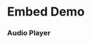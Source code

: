<h1 class="page-header">Embed Demo</h1>

<section class="card">
  <h3>Audio Player</h3>
  <div id="audio-player"></div>
</section>

<script src="https://player.3qsdn.com/js3q.latest.js"></script>
<script>
  const audioPlayer = new js3q({
    dataid: '7a651a31-7390-11ea-97a4-002590c750be',
    container: 'audio-player',
    skin: 'local',
    tintColor: 'green',
    template: {
      htmlFile: './audio/template.html',
      cssFile: './audio/template.css'
    }
  });
</script>
